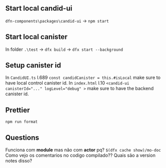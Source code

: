 ## Start local candid-ui

`dfn-components\packages\candid-ui` -> `npm start`

## Start local canister

In folder `.\test` -> `dfx build` -> `dfx start --background`

## Setup canister id

In `CandidUI.ts` l.689 `const candidCanister = this.#isLocal` make sure to have local control canister id.
In `index.html` l.10 `<candid-ui canisterId="..." logLevel="debug" >` make sure to have the backend canister id.

## Prettier

`npm run format`

## Questions

Funciona com **module** mas não com **actor** pq? `$(dfx cache show)/mo-doc`
Como vejo os comentarios no codigo compilado?? Quais são a version notes disso?
